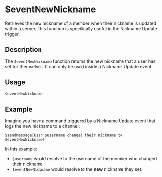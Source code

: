 # $eventNewNickname

Retrieves the new nickname of a member when their nickname is updated within a server. This function is specifically useful in the Nickname Update trigger.

## Description

The `$eventNewNickname` function returns the new nickname that a user has set for themselves.  It can only be used inside a Nickname Update event.

## Usage

```markdown
$eventNewNickname
```

## Example

Imagine you have a command triggered by a Nickname Update event that logs the new nickname to a channel:

```
$sendMessage[User $username changed their nickname to $eventNewNickname!]
```

In this example:

*   `$username` would resolve to the username of the member who changed their nickname.
*   `$eventNewNickname` would resolve to the **new** nickname they set.
